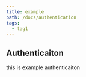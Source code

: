 ```yaml
---
title: example
path: /docs/authentication
tags:
  - tag1
---
```


## Authenticaiton

this is example authenticaiton
